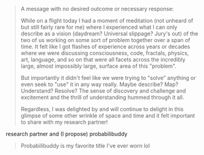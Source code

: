 > A message with no desired outcome or necessary response:
>
> While on a flight today I had a moment of meditation (not unheard of but still fairly rare for me) where I experienced what I can only describe as a vision (daydream? Universal slippage? Jury's out) of the two of us working on some sort of problem together over a span of time. It felt like I got flashes of experience across years or decades where we were discussing consciousness, code, fractals, physics, art, language, and so on that were all facets across the incredibly large, almost impossibly large, surface area of this "problem".
>
> But importantly it didn't feel like we were trying to "solve" anything or even seek to "use" it in any way really. Maybe describe? Map? Understand? Resolve? The sense of discovery and challenge and excitement and the thrill of understanding hummed through it all.
>
> Regardless, I was delighted by and will continue to delight in this glimpse of some other wrinkle of space and time and it felt important to share with my research partner!

research partner and (I propose) probabilibuddy

> Probabilibuddy is my favorite title I've ever worn lol
